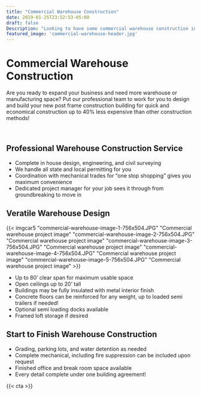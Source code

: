 ```yaml
---
title: "Commercial Warehouse Construction"
date: 2019-01-25T23:52:53-05:00
draft: false
Description: "Looking to have some commercial warehouse construction in the Fort Wayne Indiana region? We're experienced, we're professional and we'll finish the job right and on time. (260) 438.8357"
featured_image: 'commercial-warehouse-header.jpg'
---
```

<amp-img class="" src="/commercial-warehouse-header.jpg" width="1920" height="600" alt="Commercial Warehouse Construction in Fort Wayne" title="Commercial Warehouse Construction in Fort Wayne" layout="responsive">
</amp-img>
<h1 class="h2 col-10 mx4 pb3 pt3">Commercial Warehouse Construction</h1>

<p class="col-10 mx3 pb1 pt1">Are you ready to expand your business and need more warehouse or manufacturing space? Put our professional team to work for you to design and build your new post frame construction building for quick and economical construction up to 40% less expensive than other construction methods!</p><br>
<div>
  <amp-img amp-fx="fade-in-scroll"
    data-margin-start="10%"
    data-margin-end="80%"
    data-repeat
    width="960"
    height="720"
    layout="responsive"
    src="/commercial-warehouse-body-1.jpg"
    alt="Commercial Warehouse Construction Project in Fort Wayne Indiana"></amp-img>
</div>
<h2 class="h3 col-10 mx4 pb3 pt3">Professional Warehouse Construction Service</h2>
<ul>
	<li>Complete in house design, engineering, and civil surveying
</li>
<li>We handle all state and local permitting for you
</li>
<li>Coordination with mechanical trades for “one stop shopping” gives you maximum convenience
</li>
<li>Dedicated project manager for your job sees it through from groundbreaking to move in
</li>
</ul>
<h2 class="h3 col-10 mx4 pb3 pt3">Veratile Warehouse Design</h2>
{{< imgcar5 "commercial-warehouse-image-1-756x504.JPG" "Commercial warehouse project image" "commercial-warehouse-image-2-756x504.JPG" "Commercial warehouse project image" "commercial-warehouse-image-3-756x504.JPG" "Commercial warehouse project image" "commercial-warehouse-image-4-756x504.JPG" "Commercial warehouse project image" "commercial-warehouse-image-5-756x504.JPG" "Commercial warehouse project image"  >}}

<ul>
	<li>Up to 80’ clear span for maximum usable space
</li>
<li>Open ceilings up to 20’ tall
</li>
<li>Buildings may be fully insulated with metal interior finish
</li>
<li>Concrete floors can be reinforced for any weight, up to loaded semi trailers if needed!
</li>
<li>Optional semi loading docks available
</li>
<li>Framed loft storage if desired
</li>
</ul>
<h2 class="h3 col-10 mx4 pb3 pt3">Start to Finish Warehouse Construction</h2>
<ul>
	<li>Grading, parking lots, and water detention as needed
</li>
	<li>Complete mechanical, including fire suppression can be included upon request
</li>
	<li>Finished office and break room space available
</li>
	<li>Every detail complete under one building agreement!
</li>
</ul>


<p class="col-10 mx4 pb3"><amp-carousel id="custom-button"
  width="700"
  height="525"
  layout="responsive"
  type="slides"
  autoplay
  delay="2000">
  <amp-img src="/commercial-warehouses-body-2.jpg?alt=media&token=e21a269f-88f3-48bc-8772-b22a8f8c6025"
    width="700"
    height="525"
    layout="responsive"
    alt="Commercial Warehouse Construction Service in Fort Wayne Indiana"></amp-img>
  <amp-img src="/commercial-warehouses-body-3.jpg?alt=media&token=27b35b5e-b705-453b-a755-e7992d9cccad"
    width="700"
    height="525"
    layout="responsive"
    alt="Commercial Warehouse Construction Service Photo Fort Wayne Indiana"></amp-img>
  <amp-img src="/commercial-warehouses-body-4.jpg?alt=media&token=022b294e-e8b6-4249-ac6e-923153c3b872"
    width="700"
    height="525"
    layout="responsive"
    alt="Commercial Warehouse Construction Service Image in Fort Wayne Indiana"></amp-img>
</amp-carousel>
</p>
{{< cta >}}
<br>